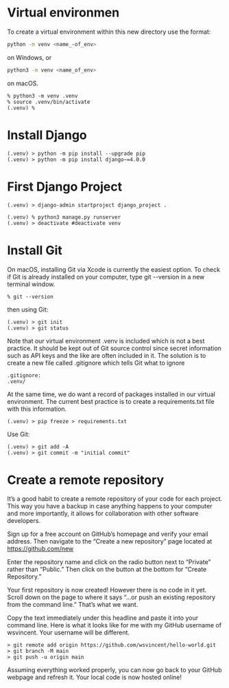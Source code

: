 # Virtual environmen
To create a virtual environment within this new directory use the format:
```sh
python -m venv <name_-of_env>
```
on Windows, or
<br/>
```sh
python3 -m venv <name_of_env>
``` 
on macOS.

```
% python3 -m venv .venv
% source .venv/bin/activate
(.venv) %
```

# Install Django
```
(.venv) > python -m pip install --upgrade pip
(.venv) > python -m pip install django~=4.0.0
```

# First Django Project
```(.venv) > django-admin startproject django_project .```
```
(.venv) % python3 manage.py runserver
(.venv) > deactivate #deactivate venv
```
# Install Git
On macOS, installing Git via Xcode is currently the easiest option. To check if Git is already
installed on your computer, type git --version in a new terminal window.
```
% git --version
```
then using Git:
```
(.venv) > git init
(.venv) > git status
```
Note that our virtual environment .venv is included which is not a best practice. It should be
kept out of Git source control since secret information such as API keys and the like are often
included in it. The solution is to create a new file called .gitignore which tells Git what to
ignore
```
.gitignore:
.venv/
```
At the same time, we do want a record of packages installed in our virtual environment. 
The current best practice is to create a requirements.txt file with this information.
```
(.venv) > pip freeze > requirements.txt
```
Use Git:
```
(.venv) > git add -A
(.venv) > git commit -m "initial commit"
```

# Create a remote repository
It’s a good habit to create a remote repository of your code for each project. This way you
have a backup in case anything happens to your computer and more importantly, it allows for
collaboration with other software developers.

Sign up for a free account on GitHub’s homepage and verify your email address. Then navigate
to the “Create a new repository” page located at https://github.com/new

Enter the repository name and click on the radio button next to “Private” rather
than “Public.” Then click on the button at the bottom for “Create Repository.”

Your first repository is now created! However there is no code in it yet. Scroll down on the page
to where it says “…or push an existing repository from the command line.” That’s what we want.

Copy the text immediately under this headline and paste it into your command line. Here is what
it looks like for me with my GitHub username of wsvincent. Your username will be different.
```
> git remote add origin https://github.com/wsvincent/hello-world.git
> git branch -M main
> git push -u origin main
```
Assuming everything worked properly, you can now go back to your GitHub webpage and refresh
it. Your local code is now hosted online!
